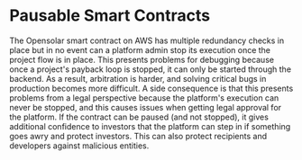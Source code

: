 # Pausable Smart Contracts

The Opensolar smart contract on AWS has multiple redundancy checks in place but in no event can a platform admin stop its execution once the project flow is in place. This presents problems for debugging because once a project's payback loop is stopped, it can only be started through the backend. As a result, arbitration is harder, and solving critical bugs in production becomes more difficult. A side consequence is that this presents problems from a legal perspective because the platform's execution can never be stopped, and this causes issues when getting legal approval for the platform. If the contract can be paused \(and not stopped\), it gives additional confidence to investors that the platform can step in if something goes awry and protect investors. This can also protect recipients and developers against malicious entities.

